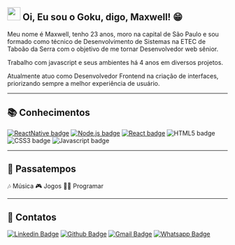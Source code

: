 ## <img src="https://media.giphy.com/media/hvRJCLFzcasrR4ia7z/giphy.gif" width="30px"> Oi, Eu sou o Goku, digo, Maxwell! 😁

Meu nome é Maxwell, tenho 23 anos, moro na capital de São Paulo e sou formado como técnico de Desenvolvimento de Sistemas na ETEC de Taboão da Serra com o objetivo de me tornar Desenvolvedor web sênior.

Trabalho com javascript e seus ambientes há 4 anos em diversos projetos.

Atualmente atuo como Desenvolvedor Frontend na criação de interfaces, priorizando sempre a melhor experiência de usuário.

----

## 📚 Conhecimentos

[![ReactNative badge](https://img.shields.io/badge/-React_Native-329fe3?style=flat-square&logo=react&logoColor=white&link=https://reactnative.dev)](https://reactnative.dev)
[![Node.js badge](https://img.shields.io/badge/-Node.js-339933?style=flat-square&logo=node.js&logoColor=white&link=https://nodejs.org/en/)](https://nodejs.org/en/)
[![React badge](https://img.shields.io/badge/-ReactJS-13B5EA?style=flat-square&logo=react&logoColor=white&link=https://reactjs.org)](https://reactjs.org)
![HTML5 badge](https://img.shields.io/badge/-HTML5-E34F26?style=flat-square&logo=HTML5&logoColor=white)
![CSS3 badge](https://img.shields.io/badge/-CSS3-1572B6?style=flat-square&logo=CSS3&logoColor=white)
![Javascript badge](https://img.shields.io/badge/-Javascript-yellow?style=flat-square&logo=javascript&logoColor=white)

----

## 🍿 Passatempos

🎶 Música
🎮 Jogos
👨‍💻 Programar

----

## 📙 Contatos

[![Linkedin Badge](https://img.shields.io/badge/-Maxwell_Macedo-blue?style=flat-square&logo=Linkedin&logoColor=white&link=https://www.linkedin.com/in/maxwell-macedo-aa3491191/)](https://linkedin.com/in/maxwell-macedo)
[![Github Badge](https://img.shields.io/badge/-maxwellolliver-000?style=flat-square&logo=Github&logoColor=white&link=https://github.com/maxwellolliver)](https://github.com/maxwellolliver)
[![Gmail Badge](https://img.shields.io/badge/-contato@moondev.com.br-red?style=flat-square&logo=gmail&logoColor=white&link=mailto:maxwellmacedo2015@gmail.com)](mailto:contato@moondev.com.br)
[![Whatsapp Badge](https://img.shields.io/badge/-Maxwell_Olliver-5cbd63?style=flat-square&logo=whatsapp&logoColor=white&link=https://wa.me/5511963662339)](https://wa.me/5511963662339)
